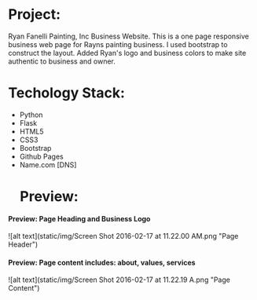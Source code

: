 <h1>Project:</h1>
<p>Ryan Fanelli Painting, Inc Business Website.
This is a one page responsive business web page for Rayns painting business. I used bootstrap to construct the layout. Added Ryan's logo and business colors to make site authentic to business and owner.<p>

<h1>Techology Stack:</h1>
<ul>
<li>Python</li>
<li>Flask</li>
<li>HTML5</li>
<li>CSS3</li>
<li>Bootstrap</li>
<li>Github Pages</li>
<li>Name.com [DNS]</li>
<h1>Preview:</h1>
</ul>

<h4>Preview: Page Heading and Business Logo</h4>
![alt text](static/img/Screen Shot 2016-02-17 at 11.22.00 AM.png "Page Header")

<h4>Preview: Page content includes: about, values, services</h4>
![alt text](static/img/Screen Shot 2016-02-17 at 11.22.19 A.png "Page Content")


